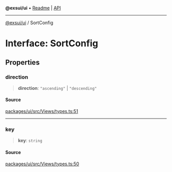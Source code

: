 **@exsui/ui** • [Readme](../README.md) \| [API](../globals.md)

***

[@exsui/ui](../README.md) / SortConfig

# Interface: SortConfig

## Properties

### direction

> **direction**: `"ascending"` \| `"descending"`

#### Source

[packages/ui/src/Views/types.ts:51](https://github.com/dirheimerb/exsui/blob/c97dab6/packages/ui/src/Views/types.ts#L51)

***

### key

> **key**: `string`

#### Source

[packages/ui/src/Views/types.ts:50](https://github.com/dirheimerb/exsui/blob/c97dab6/packages/ui/src/Views/types.ts#L50)
